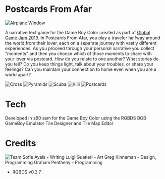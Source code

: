 # Postcards From Afar
![Airplane Window](airplanewindow.png)

  A narrative text game for the Game Boy Color created as part of [Global Game Jam 2019](https://globalgamejam.org/2019/games/postcards-afar).  In Postcards From Afar, you play a traveler halfway around the world from their lover, each on a separate journey with vastly different experiences. As you proceed through your personal narrative you collect "moments" and then you choose which of those moments to share with your lover via postcard. How do you relate to one another? What stories do you tell? Do you keep things light, talk about your troubles, or share your feelings? Can you maintain your connection to home even when you are a world apart?

![Cross](cross.png)
![Pyramids](pyramids.png)
![Scuba](scuba.png)
![Killi](killi.png)
![Postcards](postcards.png)

# Tech
  Developed in z80 asm for the Game Boy Color using the RGBDS BGB GameBoy Emulator Tile Designer and Tile Map Editor

# Credits
![Team](team.png)
Sofie Ayala - Writing
Luigi Guatieri - Art
Greg Kinneman - Design, Programming
Graham Pentheny - Programming


- RGBDS v0.3.7
